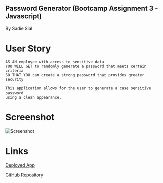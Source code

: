 ## Password Generator (Bootcamp Assignment 3 - Javascript)

By Sadie Sial

# User Story

```
AS AN employee with access to sensitive data
YOU WILL GET to randomly generate a password that meets certain criteria
SO THAT YOU can create a strong password that provides greater security
```

```
This application allows for the user to generate a case sensitive password
using a clean appearance.
```

# Screenshot

![Screenshot](screenshotpathway)

# Links

[Deployed App](githubpages)

[GitHub Repository](https://github.com/sadielinks/password-generator)